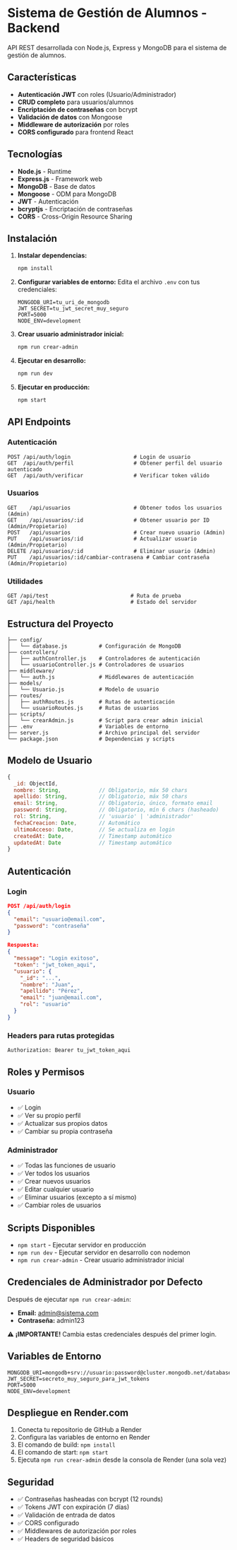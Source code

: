# Sistema de Gestión de Alumnos - Backend

API REST desarrollada con Node.js, Express y MongoDB para el sistema de gestión de alumnos.

## Características

- **Autenticación JWT** con roles (Usuario/Administrador)
- **CRUD completo** para usuarios/alumnos
- **Encriptación de contraseñas** con bcrypt
- **Validación de datos** con Mongoose
- **Middleware de autorización** por roles
- **CORS configurado** para frontend React

## Tecnologías

- **Node.js** - Runtime
- **Express.js** - Framework web
- **MongoDB** - Base de datos
- **Mongoose** - ODM para MongoDB
- **JWT** - Autenticación
- **bcryptjs** - Encriptación de contraseñas
- **CORS** - Cross-Origin Resource Sharing

## Instalación

1. **Instalar dependencias:**
   ```bash
   npm install
   ```

2. **Configurar variables de entorno:**
   Edita el archivo `.env` con tus credenciales:
   ```env
   MONGODB_URI=tu_uri_de_mongodb
   JWT_SECRET=tu_jwt_secret_muy_seguro
   PORT=5000
   NODE_ENV=development
   ```

3. **Crear usuario administrador inicial:**
   ```bash
   npm run crear-admin
   ```

4. **Ejecutar en desarrollo:**
   ```bash
   npm run dev
   ```

5. **Ejecutar en producción:**
   ```bash
   npm start
   ```

## API Endpoints

### Autenticación
```
POST /api/auth/login                    # Login de usuario
GET  /api/auth/perfil                   # Obtener perfil del usuario autenticado
GET  /api/auth/verificar                # Verificar token válido
```

### Usuarios
```
GET    /api/usuarios                    # Obtener todos los usuarios (Admin)
GET    /api/usuarios/:id                # Obtener usuario por ID (Admin/Propietario)
POST   /api/usuarios                    # Crear nuevo usuario (Admin)
PUT    /api/usuarios/:id                # Actualizar usuario (Admin/Propietario)
DELETE /api/usuarios/:id                # Eliminar usuario (Admin)
PUT    /api/usuarios/:id/cambiar-contrasena # Cambiar contraseña (Admin/Propietario)
```

### Utilidades
```
GET /api/test                          # Ruta de prueba
GET /api/health                        # Estado del servidor
```

## Estructura del Proyecto

```
├── config/
│   └── database.js          # Configuración de MongoDB
├── controllers/
│   ├── authController.js    # Controladores de autenticación
│   └── usuarioController.js # Controladores de usuarios
├── middleware/
│   └── auth.js              # Middlewares de autenticación
├── models/
│   └── Usuario.js           # Modelo de usuario
├── routes/
│   ├── authRoutes.js        # Rutas de autenticación
│   └── usuarioRoutes.js     # Rutas de usuarios
├── scripts/
│   └── crearAdmin.js        # Script para crear admin inicial
├── .env                     # Variables de entorno
├── server.js                # Archivo principal del servidor
└── package.json             # Dependencias y scripts
```

## Modelo de Usuario

```javascript
{
  _id: ObjectId,
  nombre: String,            // Obligatorio, máx 50 chars
  apellido: String,          // Obligatorio, máx 50 chars
  email: String,             // Obligatorio, único, formato email
  password: String,          // Obligatorio, mín 6 chars (hasheado)
  rol: String,               // 'usuario' | 'administrador'
  fechaCreacion: Date,       // Automático
  ultimoAcceso: Date,        // Se actualiza en login
  createdAt: Date,           // Timestamp automático
  updatedAt: Date            // Timestamp automático
}
```

## Autenticación

### Login
```json
POST /api/auth/login
{
  "email": "usuario@email.com",
  "password": "contraseña"
}

Respuesta:
{
  "message": "Login exitoso",
  "token": "jwt_token_aqui",
  "usuario": {
    "_id": "...",
    "nombre": "Juan",
    "apellido": "Pérez",
    "email": "juan@email.com",
    "rol": "usuario"
  }
}
```

### Headers para rutas protegidas
```
Authorization: Bearer tu_jwt_token_aqui
```

## Roles y Permisos

### Usuario
- ✅ Login
- ✅ Ver su propio perfil
- ✅ Actualizar sus propios datos
- ✅ Cambiar su propia contraseña

### Administrador
- ✅ Todas las funciones de usuario
- ✅ Ver todos los usuarios
- ✅ Crear nuevos usuarios
- ✅ Editar cualquier usuario
- ✅ Eliminar usuarios (excepto a sí mismo)
- ✅ Cambiar roles de usuarios

## Scripts Disponibles

- `npm start` - Ejecutar servidor en producción
- `npm run dev` - Ejecutar servidor en desarrollo con nodemon
- `npm run crear-admin` - Crear usuario administrador inicial

## Credenciales de Administrador por Defecto

Después de ejecutar `npm run crear-admin`:
- **Email:** admin@sistema.com
- **Contraseña:** admin123

⚠️ **¡IMPORTANTE!** Cambia estas credenciales después del primer login.

## Variables de Entorno

```env
MONGODB_URI=mongodb+srv://usuario:password@cluster.mongodb.net/database
JWT_SECRET=secreto_muy_seguro_para_jwt_tokens
PORT=5000
NODE_ENV=development
```

## Despliegue en Render.com

1. Conecta tu repositorio de GitHub a Render
2. Configura las variables de entorno en Render
3. El comando de build: `npm install`
4. El comando de start: `npm start`
5. Ejecuta `npm run crear-admin` desde la consola de Render (una sola vez)

## Seguridad

- ✅ Contraseñas hasheadas con bcrypt (12 rounds)
- ✅ Tokens JWT con expiración (7 días)
- ✅ Validación de entrada de datos
- ✅ CORS configurado
- ✅ Middlewares de autorización por roles
- ✅ Headers de seguridad básicos
